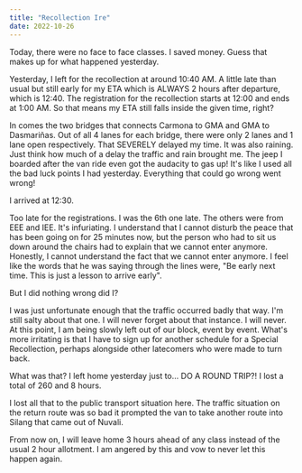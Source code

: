 ```yaml
---
title: "Recollection Ire"
date: 2022-10-26
---
```


Today, there were no face to face classes. I saved money. Guess that makes up for what happened yesterday. 

Yesterday, I left for the recollection at around 10:40 AM. A little late than usual but still early for my ETA which is ALWAYS 2 hours after departure, which is 12:40.
The registration for the recollection starts at 12:00 and ends at 1:00 AM. So that means my ETA still falls inside the given time, right?

In comes the two bridges that connects Carmona to GMA and GMA to Dasmariñas. Out of all 4 lanes for each bridge, there were only 2 lanes and 1 lane open respectively. That SEVERELY delayed my time. It was also raining. Just think how much of a delay the traffic and rain brought me. The jeep I boarded after the van ride even got the audacity to gas up! It's like I used all the bad luck points I had yesterday. Everything that could go wrong went wrong!

I arrived at 12:30. 

Too late for the registrations. I was the 6th one late. The others were from EEE and IEE. It's infuriating. I understand that I cannot disturb the peace that has been going on for 25 minutes now, but the person who had to sit us down around the chairs had to explain that we cannot enter anymore. Honestly, I cannot understand the fact that we cannot enter anymore. I feel like the words that he was saying through the lines were, "Be early next time. This is just a lesson to arrive early".

But I did nothing wrong did I?

I was just unfortunate enough that the traffic occurred badly that way. I'm still salty about that one. I will never forget about that instance. I will never. At this point, I am being slowly left out of our block, event by event. What's more irritating is that I have to sign up for another schedule for a Special Recollection, perhaps alongside other latecomers who were made to turn back. 

What was that? I left home yesterday just to... DO A ROUND TRIP?! I lost a total of 260 and 8 hours. 

I lost all that to the public transport situation here. The traffic situation on the return route was so bad it prompted the van to take another route into Silang that came out of Nuvali. 

From now on, I will leave home 3 hours ahead of any class instead of the usual 2 hour allotment. I am angered by this and vow to never let this happen again. 
